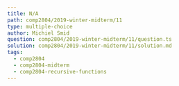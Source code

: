 ```yaml
---
title: N/A
path: comp2804/2019-winter-midterm/11
type: multiple-choice
author: Michiel Smid
question: comp2804/2019-winter-midterm/11/question.ts
solution: comp2804/2019-winter-midterm/11/solution.md
tags:
  - comp2804
  - comp2804-midterm
  - comp2804-recursive-functions
---
```

